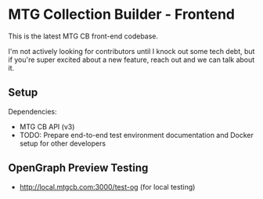 # MTG Collection Builder - Frontend

This is the latest MTG CB front-end codebase.

I'm not actively looking for contributors until I knock out some tech debt, but if you're super excited about a new feature, reach out and we can talk about it.

## Setup

Dependencies:

- MTG CB API (v3)
- TODO: Prepare end-to-end test environment documentation and Docker setup for other developers

## OpenGraph Preview Testing

- http://local.mtgcb.com:3000/test-og (for local testing)
